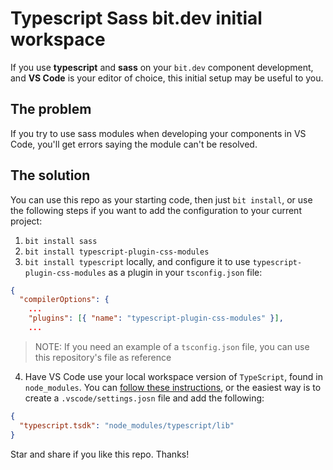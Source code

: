 # Typescript Sass bit.dev initial workspace

If you use **typescript** and **sass** on your `bit.dev` component development, and **VS Code** is your editor of choice, this initial setup may be useful to you.

## The problem

If you try to use sass modules when developing your components in VS Code, you'll get errors saying the module can't be resolved.

## The solution

You can use this repo as your starting code, then just `bit install`, or use the following steps if you want to add the configuration to your current project:

1. `bit install sass`
2. `bit install typescript-plugin-css-modules`
3. `bit install typescript` locally, and configure it to use `typescript-plugin-css-modules` as a plugin in your `tsconfig.json` file:

```json
{
  "compilerOptions": {
    ...
    "plugins": [{ "name": "typescript-plugin-css-modules" }],
    ...
```

> NOTE: If you need an example of a `tsconfig.json` file, you can use this repository's file as reference

4. Have VS Code use your local workspace version of `TypeScript`, found in `node_modules`. You can [follow these instructions](https://code.visualstudio.com/docs/typescript/typescript-compiling#_using-the-workspace-version-of-typescript), or the easiest way is to create a `.vscode/settings.josn` file and add the following:

```json
{
  "typescript.tsdk": "node_modules/typescript/lib"
}
```

Star and share if you like this repo. Thanks!
